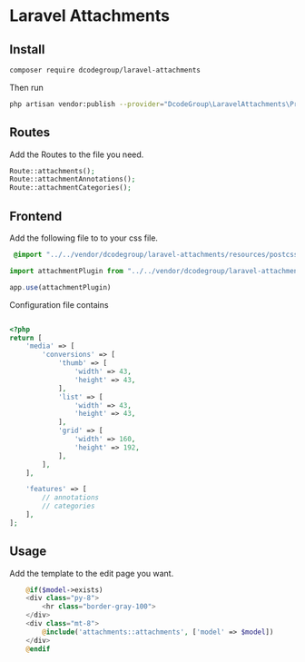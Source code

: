 # Laravel Attachments

## Install

```bash
composer require dcodegroup/laravel-attachments
```

Then run

```bash
php artisan vendor:publish --provider="DcodeGroup\LaravelAttachments\Providers\AttachmentsServiceProvider"
```


## Routes 

Add the Routes to the file you need.

```php
Route::attachments();
Route::attachmentAnnotations();
Route::attachmentCategories();
```

## Frontend

Add the following file to to your css file.

```css
 @import "../../vendor/dcodegroup/laravel-attachments/resources/postcss/attachments.pcss";
```

```js
import attachmentPlugin from "../../vendor/dcodegroup/laravel-attachments/resources/js/plugin"

app.use(attachmentPlugin)
```

Configuration file contains

```php

<?php
return [
    'media' => [
        'conversions' => [
            'thumb' => [
                'width' => 43,
                'height' => 43,
            ],
            'list' => [
                'width' => 43,
                'height' => 43,
            ],
            'grid' => [
                'width' => 160,
                'height' => 192,
            ],
        ],
    ],

    'features' => [
        // annotations
        // categories
    ],
];

```


## Usage

Add the template to the edit page you want.

```php
    @if($model->exists)
    <div class="py-8">
        <hr class="border-gray-100">
    </div>
    <div class="mt-8">
        @include('attachments::attachments', ['model' => $model])
    </div>
    @endif

```

